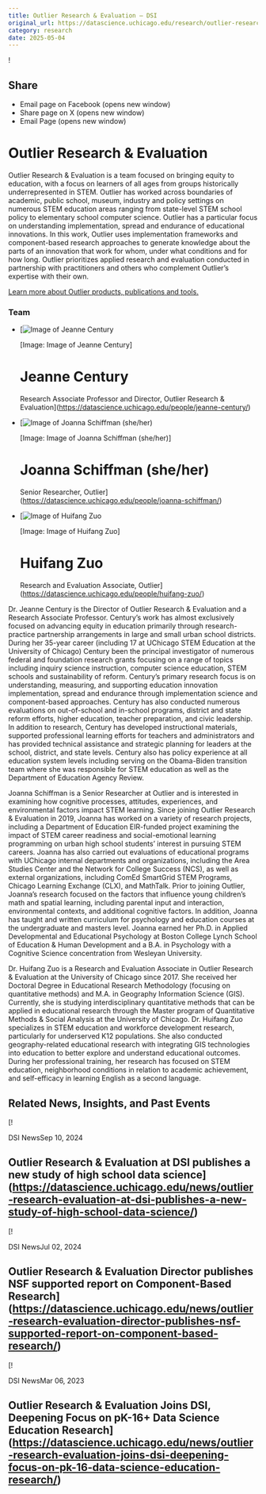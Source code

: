 ```yaml
---
title: Outlier Research & Evaluation – DSI
original_url: https://datascience.uchicago.edu/research/outlier-research-evaluation
category: research
date: 2025-05-04
---
```


!

## Share

* Email page on Facebook (opens new window)
* Share page on X (opens new window)
* Email Page (opens new window)

<!-- Table-like structure detected -->

# Outlier Research & Evaluation

Outlier Research & Evaluation is a team focused on bringing equity to education, with a focus on learners of all ages from groups historically underrepresented in STEM. Outlier has worked across boundaries of academic, public school, museum, industry and policy settings on numerous STEM education areas ranging from state-level STEM school policy to elementary school computer science. Outlier has a particular focus on understanding implementation, spread and endurance of educational innovations. In this work, Outlier uses implementation frameworks and component-based research approaches to generate knowledge about the parts of an innovation that work for whom, under what conditions and for how long. Outlier prioritizes applied research and evaluation conducted in partnership with practitioners and others who complement Outlier’s expertise with their own.

[Learn more about Outlier products, publications and tools.](https://outlier.uchicago.edu/)

<!-- Table-like structure detected -->

### Team

* [![Image of Jeanne Century](https://datascience.uchicago.edu/wp-content/uploads/2023/02/Jeanne_lg_2-300x300.jpeg)

  [Image: Image of Jeanne Century]

  # Jeanne Century

  Research Associate Professor and Director, Outlier Research & Evaluation](https://datascience.uchicago.edu/people/jeanne-century/)
* [![Image of Joanna Schiffman (she/her)](https://datascience.uchicago.edu/wp-content/uploads/2023/02/JSchiffman-headshot-300x300.jpg)

  [Image: Image of Joanna Schiffman (she/her)]

  # Joanna Schiffman (she/her)

  Senior Researcher, Outlier](https://datascience.uchicago.edu/people/joanna-schiffman/)
* [![Image of Huifang Zuo](https://datascience.uchicago.edu/wp-content/uploads/2023/02/Huifang-300x300.jpg)

  [Image: Image of Huifang Zuo]

  # Huifang Zuo

  Research and Evaluation Associate, Outlier](https://datascience.uchicago.edu/people/huifang-zuo/)

<!-- Table-like structure detected -->

Dr. Jeanne Century is the Director of Outlier Research & Evaluation and a Research Associate Professor. Century’s work has almost exclusively focused on advancing equity in education primarily through research-practice partnership arrangements in large and small urban school districts. During her 35-year career (including 17 at UChicago STEM Education at the University of Chicago) Century been the principal investigator of numerous federal and foundation research grants focusing on a range of topics including inquiry science instruction, computer science education, STEM schools and sustainability of reform. Century’s primary research focus is on understanding, measuring, and supporting education innovation implementation, spread and endurance through implementation science and component-based approaches. Century has also conducted numerous evaluations on out-of-school and in-school programs, district and state reform efforts, higher education, teacher preparation, and civic leadership. In addition to research, Century has developed instructional materials, supported professional learning efforts for teachers and administrators and has provided technical assistance and strategic planning for leaders at the school, district, and state levels. Century also has policy experience at all education system levels including serving on the Obama-Biden transition team where she was responsible for STEM education as well as the Department of Education Agency Review.

<!-- Table-like structure detected -->

Joanna Schiffman is a Senior Researcher at Outlier and is interested in examining how cognitive processes, attitudes, experiences, and environmental factors impact STEM learning. Since joining Outlier Research & Evaluation in 2019, Joanna has worked on a variety of research projects, including a Department of Education EIR-funded project examining the impact of STEM career readiness and social-emotional learning programming on urban high school students’ interest in pursuing STEM careers. Joanna has also carried out evaluations of educational programs with UChicago internal departments and organizations, including the Area Studies Center and the Network for College Success (NCS), as well as external organizations, including ComEd SmartGrid STEM Programs, Chicago Learning Exchange (CLX), and MathTalk. Prior to joining Outlier, Joanna’s research focused on the factors that influence young children’s math and spatial learning, including parental input and interaction, environmental contexts, and additional cognitive factors. In addition, Joanna has taught and written curriculum for psychology and education courses at the undergraduate and masters level. Joanna earned her Ph.D. in Applied Developmental and Educational Psychology at Boston College Lynch School of Education & Human Development and a B.A. in Psychology with a Cognitive Science concentration from Wesleyan University.

<!-- Table-like structure detected -->

Dr. Huifang Zuo is a Research and Evaluation Associate in Outlier Research & Evaluation at the University of Chicago since 2017. She received her Doctoral Degree in Educational Research Methodology (focusing on quantitative methods) and M.A. in Geography Information Science (GIS). Currently, she is studying interdisciplinary quantitative methods that can be applied in educational research through the Master program of Quantitative Methods & Social Analysis at the University of Chicago. Dr. Huifang Zuo specializes in STEM education and workforce development research, particularly for underserved K12 populations. She also conducted geography-related educational research with integrating GIS technologies into education to better explore and understand educational outcomes. During her professional training, her research has focused on STEM education, neighborhood conditions in relation to academic achievement, and self-efficacy in learning English as a second language.

## Related News, Insights, and Past Events

<!-- Table-like structure detected -->

[!

DSI NewsSep 10, 2024

## Outlier Research & Evaluation at DSI publishes a new study of high school data science](https://datascience.uchicago.edu/news/outlier-research-evaluation-at-dsi-publishes-a-new-study-of-high-school-data-science/)
[!

DSI NewsJul 02, 2024

## Outlier Research & Evaluation Director publishes NSF supported report on Component-Based Research](https://datascience.uchicago.edu/news/outlier-research-evaluation-director-publishes-nsf-supported-report-on-component-based-research/)
[!

DSI NewsMar 06, 2023

## Outlier Research & Evaluation Joins DSI, Deepening Focus on pK-16+ Data Science Education Research](https://datascience.uchicago.edu/news/outlier-research-evaluation-joins-dsi-deepening-focus-on-pk-16-data-science-education-research/)